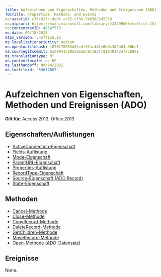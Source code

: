```yaml
---
title: Aufzeichnen von Eigenschaften, Methoden und Ereignissen (ADO)
TOCTitle: Properties, Methods, and Events
ms:assetid: c38c915c-da8f-ce52-cf36-7463829d2278
ms:mtpsurl: https://msdn.microsoft.com/library/JJ249956(v=office.15)
ms:contentKeyID: 48547573
ms.date: 09/18/2015
mtps_version: v=office.15
ms.localizationpriority: medium
ms.openlocfilehash: f070f78053d8fedf37ac44fe0b8c302b83c38be1
ms.sourcegitcommit: a1d9041c20256616c9c183f7d1049142a7ac6991
ms.translationtype: MT
ms.contentlocale: de-DE
ms.lasthandoff: 09/24/2021
ms.locfileid: "59617667"
---
```

# <a name="record-properties-methods-and-events-ado"></a>Aufzeichnen von Eigenschaften, Methoden und Ereignissen (ADO)

**Gilt für**: Access 2013, Office 2013

## <a name="propertiescollections"></a>Eigenschaften/Auflistungen

- [ActiveConnection-Eigenschaft](activeconnection-property-ado.md)
- [Fields-Auflistung](fields-collection-ado.md)
- [Mode-Eigenschaft](mode-property-ado.md)
- [ParentURL-Eigenschaft](parenturl-property-ado.md)
- [Properties-Auflistung](properties-collection-ado.md)
- [RecordType-Eigenschaft](recordtype-property-ado.md)
- [Source-Eigenschaft (ADO Record)](source-property-ado-record.md)
- [State-Eigenschaft](state-property-ado.md)


## <a name="methods"></a>Methoden

- [Cancel-Methode](cancel-method-ado.md)
- [Close-Methode](close-method-ado.md)
- [CopyRecord-Methode](copyrecord-method-ado.md)
- [DeleteRecord-Methode](deleterecord-method-ado.md)
- [GetChildren-Methode](getchildren-method-ado.md)
- [MoveRecord-Methode](moverecord-method-ado.md)
- [Open-Methode (ADO-Datensatz)](open-method-ado-record.md)

## <a name="events"></a>Ereignisse

None.

